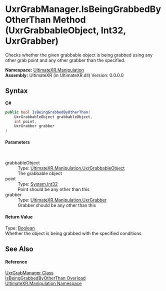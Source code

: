# UxrGrabManager.IsBeingGrabbedByOtherThan Method (UxrGrabbableObject, Int32, UxrGrabber)
 

Checks whether the given grabbable object is being grabbed using any other grab point and any other grabber than the specified.

**Namespace:**&nbsp;<a href="N_UltimateXR_Manipulation">UltimateXR.Manipulation</a><br />**Assembly:**&nbsp;UltimateXR (in UltimateXR.dll) Version: 0.0.0.0

## Syntax

**C#**<br />
``` C#
public bool IsBeingGrabbedByOtherThan(
	UxrGrabbableObject grabbableObject,
	int point,
	UxrGrabber grabber
)
```


#### Parameters
&nbsp;<dl><dt>grabbableObject</dt><dd>Type: <a href="T_UltimateXR_Manipulation_UxrGrabbableObject">UltimateXR.Manipulation.UxrGrabbableObject</a><br />The grabbable object</dd><dt>point</dt><dd>Type: <a href="https://docs.microsoft.com/dotnet/api/system.int32" target="_blank" rel="noopener noreferrer">System.Int32</a><br />Point should be any other than this</dd><dt>grabber</dt><dd>Type: <a href="T_UltimateXR_Manipulation_UxrGrabber">UltimateXR.Manipulation.UxrGrabber</a><br />Grabber should be any other than this</dd></dl>

#### Return Value
Type: <a href="https://docs.microsoft.com/dotnet/api/system.boolean" target="_blank" rel="noopener noreferrer">Boolean</a><br />Whether the object is being grabbed with the specified conditions

## See Also


#### Reference
<a href="T_UltimateXR_Manipulation_UxrGrabManager">UxrGrabManager Class</a><br /><a href="Overload_UltimateXR_Manipulation_UxrGrabManager_IsBeingGrabbedByOtherThan">IsBeingGrabbedByOtherThan Overload</a><br /><a href="N_UltimateXR_Manipulation">UltimateXR.Manipulation Namespace</a><br />